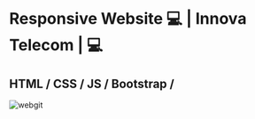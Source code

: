# Responsive Website :computer: | Innova Telecom | :computer:
## HTML / CSS / JS / Bootstrap /
 
 ![webgit](https://user-images.githubusercontent.com/76967004/107266577-7b019400-6a24-11eb-91df-9334b6858930.jpg)
